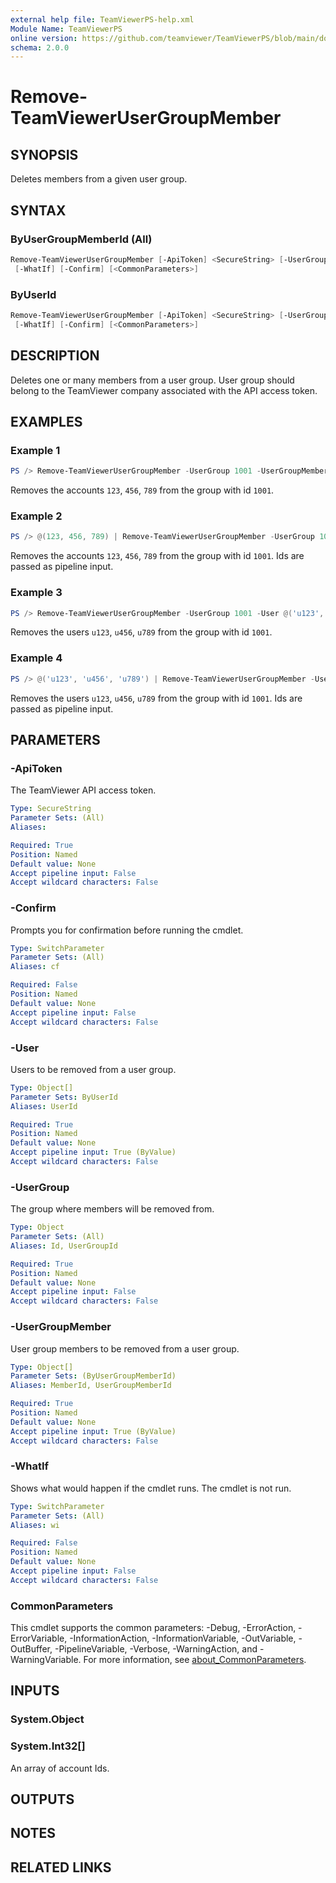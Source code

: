 ```yaml
---
external help file: TeamViewerPS-help.xml
Module Name: TeamViewerPS
online version: https://github.com/teamviewer/TeamViewerPS/blob/main/docs/commands/Remove-TeamViewerUserGroupMember.md
schema: 2.0.0
---
```


# Remove-TeamViewerUserGroupMember

## SYNOPSIS

Deletes members from a given user group.

## SYNTAX

### ByUserGroupMemberId (All)

```powershell
Remove-TeamViewerUserGroupMember [-ApiToken] <SecureString> [-UserGroup] <Object> [-UserGroupMember] <Object[]>
 [-WhatIf] [-Confirm] [<CommonParameters>]
```

### ByUserId

```powershell
Remove-TeamViewerUserGroupMember [-ApiToken] <SecureString> [-UserGroup] <Object> [-User] <Object[]>
 [-WhatIf] [-Confirm] [<CommonParameters>]
```

## DESCRIPTION

Deletes one or many members from a user group. User group should belong to the TeamViewer company associated with the API access token.

## EXAMPLES

### Example 1

```powershell
PS /> Remove-TeamViewerUserGroupMember -UserGroup 1001 -UserGroupMember @(123, 456, 789)
```

Removes the accounts `123`, `456`, `789` from the group with id `1001`.

### Example 2

```powershell
PS /> @(123, 456, 789) | Remove-TeamViewerUserGroupMember -UserGroup 1001
```

Removes the accounts `123`, `456`, `789` from the group with id `1001`.
Ids are passed as pipeline input.

### Example 3

```powershell
PS /> Remove-TeamViewerUserGroupMember -UserGroup 1001 -User @('u123', 'u456', 'u789')
```

Removes the users `u123`, `u456`, `u789` from the group with id `1001`.

### Example 4

```powershell
PS /> @('u123', 'u456', 'u789') | Remove-TeamViewerUserGroupMember -UserGroup 1001
```

Removes the users `u123`, `u456`, `u789` from the group with id `1001`.
Ids are passed as pipeline input.

## PARAMETERS

### -ApiToken

The TeamViewer API access token.

```yaml
Type: SecureString
Parameter Sets: (All)
Aliases:

Required: True
Position: Named
Default value: None
Accept pipeline input: False
Accept wildcard characters: False
```

### -Confirm

Prompts you for confirmation before running the cmdlet.

```yaml
Type: SwitchParameter
Parameter Sets: (All)
Aliases: cf

Required: False
Position: Named
Default value: None
Accept pipeline input: False
Accept wildcard characters: False
```

### -User

Users to be removed from a user group.

```yaml
Type: Object[]
Parameter Sets: ByUserId
Aliases: UserId

Required: True
Position: Named
Default value: None
Accept pipeline input: True (ByValue)
Accept wildcard characters: False
```

### -UserGroup

The group where members will be removed from.

```yaml
Type: Object
Parameter Sets: (All)
Aliases: Id, UserGroupId

Required: True
Position: Named
Default value: None
Accept pipeline input: False
Accept wildcard characters: False
```

### -UserGroupMember

User group members to be removed from a user group.

```yaml
Type: Object[]
Parameter Sets: (ByUserGroupMemberId)
Aliases: MemberId, UserGroupMemberId

Required: True
Position: Named
Default value: None
Accept pipeline input: True (ByValue)
Accept wildcard characters: False
```

### -WhatIf

Shows what would happen if the cmdlet runs.
The cmdlet is not run.

```yaml
Type: SwitchParameter
Parameter Sets: (All)
Aliases: wi

Required: False
Position: Named
Default value: None
Accept pipeline input: False
Accept wildcard characters: False
```

### CommonParameters

This cmdlet supports the common parameters: -Debug, -ErrorAction, -ErrorVariable, -InformationAction, -InformationVariable, -OutVariable, -OutBuffer, -PipelineVariable, -Verbose, -WarningAction, and -WarningVariable. For more information, see [about_CommonParameters](http://go.microsoft.com/fwlink/?LinkID=113216).

## INPUTS

### System.Object

### System.Int32[]

An array of account Ids.

## OUTPUTS

## NOTES

## RELATED LINKS
